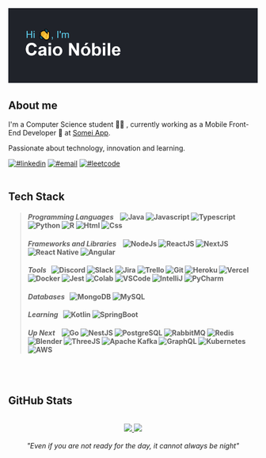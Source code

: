 <img src="./header.png"/>

## About me

I'm a Computer Science student 👨‍💻 , currently working as a Mobile Front-End Developer 📱 at [Somei App](https://somei.com.vc/).

Passionate about technology, innovation and learning.

[![#linkedin]][@linkedin] [![#email]][@email] [![#leetcode]][@leetcode]
<br/>
<br/>

## Tech Stack

> #### _Programming Languages_ &nbsp;&nbsp; ![Java][#java] ![Javascript][#javascript] ![Typescript][#typescript] ![Python][#python] ![R][#r] ![Html][#html] ![Css][#css]
>
> #### _Frameworks and Libraries_ &nbsp;&nbsp; ![NodeJs][#nodejs] ![ReactJS][#reactjs] ![NextJS][#nextjs] ![React Native][#reactnative] ![Angular][#angular]
>
> #### _Tools_ &nbsp; ![Discord][#discord] ![Slack][#slack] ![Jira][#jira] ![Trello][#trello] ![Git][#git] ![Heroku][#heroku] ![Vercel][#vercel] ![Docker][#docker] ![Jest][#jest] ![Colab][#colab] ![VSCode][#vscode] ![IntelliJ][#intellij] ![PyCharm][#pycharm]
>
> #### _Databases_ &nbsp; ![MongoDB][#mongodb] ![MySQL][#mysql]
>
> #### _Learning_ &nbsp; ![Kotlin][#kotlin] ![SpringBoot][#springboot]
>
> #### _Up Next_ &nbsp;&nbsp; ![Go][#go] ![NestJS][#nestjs] ![PostgreSQL][#postgresql] ![RabbitMQ][#rabbitmq] ![Redis][#redis] ![Blender][#blender] ![ThreeJS][#threejs] ![Apache Kafka][#apachekafka] ![GraphQL][#graphql] ![Kubernetes][#kubernetes] ![AWS][#aws]

<br/>
<br/>

## GitHub Stats

<br/>
<div align=center>
    <a href="#">
        <img height="180em" src="https://github-readme-stats.vercel.app/api?username=caionobile&show_icons=true&theme=react&hide_rank=true&count_private=true"/>
        <img height="180em" src="https://github-readme-stats.vercel.app/api/top-langs/?username=caionobile&layout=compact&theme=react&card_width=450&exclude_repo=auto_tests"/>
    <a/>
<div>

<br/>
<em>"Even if you are not ready for the day, it cannot always be night"</em>

<!--Socials-->

[#linkedin]: https://img.shields.io/badge/LinkedIn-0077B5?style=for-the-badge&logo=linkedin&logoColor=white
[@linkedin]: https://www.linkedin.com/in/caio-n%C3%B3bile-90446017a/
[#email]: https://img.shields.io/badge/Gmail-D14836?style=for-the-badge&logo=gmail&logoColor=white
[@email]: mailto:caionobilecs@gmail.com
[#leetcode]: https://img.shields.io/badge/-LeetCode-FFA116?style=for-the-badge&logo=LeetCode&logoColor=black
[@leetcode]: https://leetcode.com/caionobile/

<!--Programming Languages-->

[#java]: https://img.shields.io/badge/Java-ED8B00?logo=java&logoColor=white
[#javascript]: https://img.shields.io/badge/JavaScript-323330?logo=javascript&logoColor=F7DF1E
[#typescript]: https://img.shields.io/badge/TypeScript-007ACC?logo=typescript&logoColor=white
[#python]: https://img.shields.io/badge/Python-FFD43B?logo=python&logoColor=blue
[#r]: https://img.shields.io/badge/R-276DC3?logo=r&logoColor=white
[#html]: https://img.shields.io/badge/HTML5-E34F26?logo=html5&logoColor=white
[#css]: https://img.shields.io/badge/CSS3-1572B6?logo=css3&logoColor=white

<!--Frameworks and Libraries-->

[#nodejs]: https://img.shields.io/badge/Node.js-339933?logo=nodedotjs&logoColor=white
[#reactjs]: https://img.shields.io/badge/React-20232A?logo=react&logoColor=61DAFB
[#nextjs]: https://img.shields.io/badge/next.js-000000?logo=nextdotjs&logoColor=white
[#reactnative]: https://img.shields.io/badge/React_Native-20232A?logo=react&logoColor=61DAFB
[#angular]: https://img.shields.io/badge/Angular-DD0031?logo=angular&logoColor=white

<!--Tools-->

[#discord]: https://img.shields.io/badge/Discord-5865F2?logo=discord&logoColor=white
[#slack]: https://img.shields.io/badge/Slack-4A154B?logo=slack&logoColor=white
[#jira]: https://img.shields.io/badge/Jira-0052CC?logo=Jira&logoColor=white
[#trello]: https://img.shields.io/badge/Trello-0052CC?logo=trello&logoColor=white
[#git]: https://img.shields.io/badge/GIT-E44C30?logo=git&logoColor=white
[#heroku]: https://img.shields.io/badge/Heroku-430098?logo=heroku&logoColor=white
[#vercel]: https://img.shields.io/badge/Vercel-000000?logo=vercel&logoColor=white
[#docker]: https://img.shields.io/badge/Docker-2CA5E0?logo=docker&logoColor=white
[#jest]: https://img.shields.io/badge/Jest-C21325?logo=jest&logoColor=white
[#colab]: https://img.shields.io/badge/Colab-F9AB00?logo=googlecolab&color=525252
[#intellij]: https://img.shields.io/badge/IntelliJ_IDEA-000000.svg?logo=intellij-idea&logoColor=white
[#pycharm]: https://img.shields.io/badge/PyCharm-000000.svg?&logo=PyCharm&logoColor=white
[#vscode]: https://img.shields.io/badge/Visual_Studio_Code-0078D4?logo=visual%20studio%20code&logoColor=white

<!--Databases-->

[#mongodb]: https://img.shields.io/badge/MongoDB-4EA94B?logo=mongodb&logoColor=white
[#mysql]: https://img.shields.io/badge/MySQL-005C84?logo=mysql&logoColor=white

<!--Learning-->

[#kotlin]: https://img.shields.io/badge/Kotlin-0095D5?&logo=kotlin&logoColor=white
[#springboot]: https://img.shields.io/badge/Spring_Boot-F2F4F9?logo=spring-boot

<!--Up Next-->

[#go]: https://img.shields.io/badge/Go-00ADD8?logo=go&logoColor=white
[#nestjs]: https://img.shields.io/badge/nestjs-E0234E?logo=nestjs&logoColor=white
[#postgresql]: https://img.shields.io/badge/PostgreSQL-316192?logo=postgresql&logoColor=white
[#rabbitmq]: https://img.shields.io/badge/rabbitmq-%23FF6600.svg?&logo=rabbitmq&logoColor=white
[#redis]: https://img.shields.io/badge/redis-%23DD0031.svg?&logo=redis&logoColor=white
[#blender]: https://img.shields.io/badge/blender-%23F5792A.svg?logo=blender&logoColor=white
[#threejs]: https://img.shields.io/badge/ThreeJs-black?logo=three.js&logoColor=white
[#apachekafka]: https://img.shields.io/badge/Apache_Kafka-231F20?logo=apache-kafka&logoColor=white
[#graphql]: https://img.shields.io/badge/GraphQl-E10098?logo=graphql&logoColor=white
[#kubernetes]: https://img.shields.io/badge/kubernetes-326ce5.svg?&logo=kubernetes&logoColor=white
[#aws]: https://img.shields.io/badge/Amazon_AWS-FF9900?&logo=amazonaws&logoColor=white
